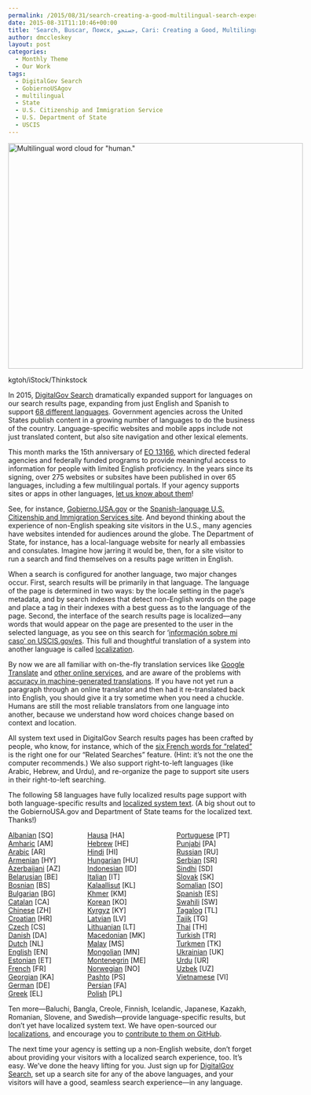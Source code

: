 ```yaml
---
permalink: /2015/08/31/search-creating-a-good-multilingual-search-experience/
date: 2015-08-31T11:10:46+00:00
title: 'Search, Buscar, Поиск, جستجو, Cari: Creating a Good, Multilingual Search Experience'
author: dmccleskey
layout: post
categories:
  - Monthly Theme
  - Our Work
tags:
  - DigitalGov Search
  - GobiernoUSAgov
  - multilingual
  - State
  - U.S. Citizenship and Immigration Service
  - U.S. Department of State
  - USCIS
---
```


<div id="attachment_304112" style="width: 610px" class="wp-caption aligncenter">
  <a href="https://s3.amazonaws.com/sitesusa/wp-content/uploads/sites/212/2015/08/600-human-word-cloud-kgtoh-481085576.jpg"><img class="size-full wp-image-304112" src="https://s3.amazonaws.com/sitesusa/wp-content/uploads/sites/212/2015/08/600-human-word-cloud-kgtoh-481085576.jpg" alt="Multilingual word cloud for &quot;human.&quot;" width="600" height="460" /></a>
  
  <p class="wp-caption-text">
    kgtoh/iStock/Thinkstock
  </p>
</div>

In 2015, [DigitalGov Search](http://search.digitalgov.gov/) dramatically expanded support for languages on our search results page, expanding from just English and Spanish to support [68 different languages](http://search.digitalgov.gov/manual/supported-languages.html). Government agencies across the United States publish content in a growing number of languages to do the business of the country. Language-specific websites and mobile apps include not just translated content, but also site navigation and other lexical elements.

This month marks the 15th anniversary of [EO 13166](http://www.lep.gov/13166/eo13166.html), which directed federal agencies and federally funded programs to provide meaningful access to information for people with limited English proficiency. In the years since its signing, over 275 websites or subsites have been published in over 65 languages, including a few multilingual portals. If your agency supports sites or apps in other languages, [let us know about them](https://www.surveymonkey.com/r/BCZRZ6C)!

See, for instance, [Gobierno.USA.gov](https://gobierno.usa.gov) or the [Spanish-language U.S. Citizenship and Immigration Services site](http://www.uscis.gov/espanol). And beyond thinking about the experience of non-English speaking site visitors in the U.S., many agencies have websites intended for audiences around the globe. The Department of State, for instance, has a local-language website for nearly all embassies and consulates. Imagine how jarring it would be, then, for a site visitor to run a search and find themselves on a results page written in English.

When a search is configured for another language, two major changes occur. First, search results will be primarily in that language. The language of the page is determined in two ways: by the locale setting in the page’s metadata, and by search indexes that detect non-English words on the page and place a tag in their indexes with a best guess as to the language of the page. Second, the interface of the search results page is localized—any words that would appear on the page are presented to the user in the selected language, as you see on this search for &#8216;[información sobre mi caso&#8217; on USCIS.gov/es](http://search.uscis.gov/search?affiliate=uscis_gov_es&query=informacion+sobre+mi+caso). This full and thoughtful translation of a system into another language is called [localization](https://en.wikipedia.org/wiki/Internationalization_and_localization).

By now we are all familiar with on-the-fly translation services like [Google Translate](https://translate.google.com/) and [other online services](https://duckduckgo.com/?q=online+translator), and are aware of the problems with [accuracy in machine-generated translations](https://www.digitalgov.gov/2012/10/01/automated-translation-good-solution-or-not/). If you have not yet run a paragraph through an online translator and then had it re-translated back into English, you should give it a try sometime when you need a chuckle. Humans are still the most reliable translators from one language into another, because we understand how word choices change based on context and location.

All system text used in DigitalGov Search results pages has been crafted by people, who know, for instance, which of the [six French words for &#8220;related&#8221;](https://translate.google.com/#auto/fr/related) is the right one for our “Related Searches” feature. (Hint: it’s not the one the computer recommends.) We also support right-to-left languages (like Arabic, Hebrew, and Urdu), and re-organize the page to support site users in their right-to-left searching.

The following 58 languages have fully localized results page support with both language-specific results and [localized system text](https://github.com/GSA/punchcard/tree/master/localizations). (A big shout out to the GobiernoUSA.gov and Department of State teams for the localized text. Thanks!)

<div style="width: 30%;padding: 0 10px 0 0;float: left">
  <a href="https://github.com/GSA/punchcard/blob/master/localizations/sq.yml">Albanian</a> [SQ]<br /> <a href="https://github.com/GSA/punchcard/blob/master/localizations/am.yml">Amharic</a> [AM]<br /> <a href="https://github.com/GSA/punchcard/blob/master/localizations/ar.yml">Arabic</a> [AR]<br /> <a href="https://github.com/GSA/punchcard/blob/master/localizations/hy.yml">Armenian</a> [HY]<br /> <a href="https://github.com/GSA/punchcard/blob/master/localizations/az.yml">Azerbaijani</a> [AZ]<br /> <a href="https://github.com/GSA/punchcard/blob/master/localizations/be.yml">Belarusian</a> [BE]<br /> <a href="https://github.com/GSA/punchcard/blob/master/localizations/bs.yml">Bosnian</a> [BS]<br /> <a href="https://github.com/GSA/punchcard/blob/master/localizations/bg.yml">Bulgarian</a> [BG]<br /> <a href="https://github.com/GSA/punchcard/blob/master/localizations/ca.yml">Catalan</a> [CA]<br /> <a href="https://github.com/GSA/punchcard/blob/master/localizations/zh.yml">Chinese</a> [ZH]<br /> <a href="https://github.com/GSA/punchcard/blob/master/localizations/hr.yml">Croatian</a> [HR]<br /> <a href="https://github.com/GSA/punchcard/blob/master/localizations/cs.yml">Czech</a> [CS]<br /> <a href="https://github.com/GSA/punchcard/blob/master/localizations/da.yml">Danish</a> [DA]<br /> <a href="https://github.com/GSA/punchcard/blob/master/localizations/nl.yml">Dutch</a> [NL]<br /> <a href="https://github.com/GSA/punchcard/blob/master/localizations/en.yml">English</a> [EN]<br /> <a href="https://github.com/GSA/punchcard/blob/master/localizations/et.yml">Estonian</a> [ET]<br /> <a href="https://github.com/GSA/punchcard/blob/master/localizations/fr.yml">French</a> [FR]<br /> <a href="https://github.com/GSA/punchcard/blob/master/localizations/ka.yml">Georgian</a> [KA]<br /> <a href="https://github.com/GSA/punchcard/blob/master/localizations/de.yml">German</a> [DE]<br /> <a href="https://github.com/GSA/punchcard/blob/master/localizations/el.yml">Greek</a> [EL]
</div>

<div style="width: 30%;padding: 0 10px 0 0;float: left">
  <a href="https://github.com/GSA/punchcard/blob/master/localizations/ha.yml">Hausa</a> [HA]<br /> <a href="https://github.com/GSA/punchcard/blob/master/localizations/he.yml">Hebrew</a> [HE]<br /> <a href="https://github.com/GSA/punchcard/blob/master/localizations/hi.yml">Hindi</a> [HI]<br /> <a href="https://github.com/GSA/punchcard/blob/master/localizations/hu.yml">Hungarian</a> [HU]<br /> <a href="https://github.com/GSA/punchcard/blob/master/localizations/id.yml">Indonesian</a> [ID]<br /> <a href="https://github.com/GSA/punchcard/blob/master/localizations/it.yml">Italian</a> [IT]<br /> <a href="https://github.com/GSA/punchcard/blob/master/localizations/kl.yml">Kalaallisut</a> [KL]<br /> <a href="https://github.com/GSA/punchcard/blob/master/localizations/km.yml">Khmer</a> [KM]<br /> <a href="https://github.com/GSA/punchcard/blob/master/localizations/ko.yml">Korean</a> [KO]<br /> <a href="https://github.com/GSA/punchcard/blob/master/localizations/ky.yml">Kyrgyz</a> [KY]<br /> <a href="https://github.com/GSA/punchcard/blob/master/localizations/lv.yml">Latvian</a> [LV]<br /> <a href="https://github.com/GSA/punchcard/blob/master/localizations/lt.yml">Lithuanian</a> [LT]<br /> <a href="https://github.com/GSA/punchcard/blob/master/localizations/mk.yml">Macedonian</a> [MK]<br /> <a href="https://github.com/GSA/punchcard/blob/master/localizations/ms.yml">Malay</a> [MS]<br /> <a href="https://github.com/GSA/punchcard/blob/master/localizations/mn.yml">Mongolian</a> [MN]<br /> <a href="https://github.com/GSA/punchcard/blob/master/localizations/me.yml">Montenegrin</a> [ME]<br /> <a href="https://github.com/GSA/punchcard/blob/master/localizations/no.yml">Norwegian</a> [NO]<br /> <a href="https://github.com/GSA/punchcard/blob/master/localizations/ps.yml">Pashto</a> [PS]<br /> <a href="https://github.com/GSA/punchcard/blob/master/localizations/fa.yml">Persian</a> [FA]<br /> <a href="https://github.com/GSA/punchcard/blob/master/localizations/pl.yml">Polish</a> [PL]
</div>

<div style="width: 30%;padding: 0 10px 0 0;float: right">
  <a href="https://github.com/GSA/punchcard/blob/master/localizations/pt.yml">Portuguese</a> [PT]<br /> <a href="https://github.com/GSA/punchcard/blob/master/localizations/pa.yml">Punjabi</a> [PA]<br /> <a href="https://github.com/GSA/punchcard/blob/master/localizations/ru.yml">Russian</a> [RU]<br /> <a href="https://github.com/GSA/punchcard/blob/master/localizations/sr.yml">Serbian</a> [SR]<br /> <a href="https://github.com/GSA/punchcard/blob/master/localizations/sd.yml">Sindhi</a>‎ [SD]<br /> <a href="https://github.com/GSA/punchcard/blob/master/localizations/sk.yml">Slovak</a> [SK]<br /> <a href="https://github.com/GSA/punchcard/blob/master/localizations/so.yml">Somalian</a> [SO]<br /> <a href="https://github.com/GSA/punchcard/blob/master/localizations/es.yml">Spanish</a> [ES]<br /> <a href="https://github.com/GSA/punchcard/blob/master/localizations/sw.yml">Swahili</a> [SW]<br /> <a href="https://github.com/GSA/punchcard/blob/master/localizations/tl.yml">Tagalog</a> [TL]<br /> <a href="https://github.com/GSA/punchcard/blob/master/localizations/tg.yml">Tajik</a> [TG]<br /> <a href="https://github.com/GSA/punchcard/blob/master/localizations/th.yml">Thai</a> [TH]<br /> <a href="https://github.com/GSA/punchcard/blob/master/localizations/tr.yml">Turkish</a> [TR]<br /> <a href="https://github.com/GSA/punchcard/blob/master/localizations/tk.yml">Turkmen</a> [TK]<br /> <a href="https://github.com/GSA/punchcard/blob/master/localizations/uk.yml">Ukrainian</a> [UK]<br /> <a href="https://github.com/GSA/punchcard/blob/master/localizations/ur.yml">Urdu</a> [UR]<br /> <a href="https://github.com/GSA/punchcard/blob/master/localizations/uz.yml">Uzbek</a> [UZ]<br /> <a href="https://github.com/GSA/punchcard/blob/master/localizations/vi.yml">Vietnamese</a> [VI]
</div>

<div style="clear: both">
</div>

Ten more—Baluchi, Bangla, Creole, Finnish, Icelandic, Japanese, Kazakh, Romanian, Slovene, and Swedish—provide language-specific results, but don’t yet have localized system text. We have open-sourced our [localizations](https://github.com/GSA/punchcard/tree/master/localizations), and encourage you to [contribute to them on GitHub](https://github.com/GSA/punchcard/blob/master/CONTRIBUTING.md).

The next time your agency is setting up a non-English website, don’t forget about providing your visitors with a localized search experience, too. It’s easy. We’ve done the heavy lifting for you. Just sign up for [DigitalGov Search](http://search.digitalgov.gov), set up a search site for any of the above languages, and your visitors will have a good, seamless search experience—in any language.